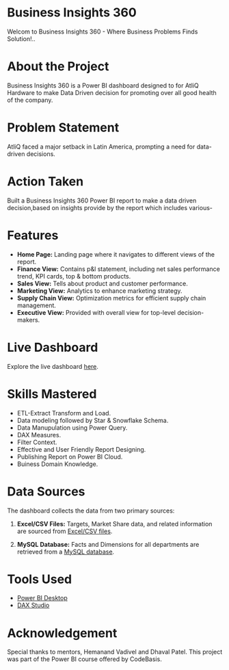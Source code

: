 # Business Insights 360 
Welcom to Business Insights 360 - Where Business Problems Finds Solution!..

# About the Project
Business Insights 360 is a Power BI dashboard designed to for AtliQ Hardware to make Data Driven decision for promoting over all good health of the company.

# Problem Statement 
AtliQ faced a major setback in Latin America, prompting a need for data-driven decisions.

# Action Taken 
Built a Business Insights 360 Power BI report to make a data driven decision,based on insights provide by the report which includes various- 
# Features
- **Home Page:** Landing page where it navigates to different views of the report.
- **Finance View:** Contains p&l statement, including net sales performance trend, KPI cards, top & bottom products.
- **Sales View:** Tells about product and customer performance.
- **Marketing View:** Analytics to enhance marketing strategy.
- **Supply Chain View:** Optimization metrics for efficient supply chain management.
- **Executive View:**  Provided with overall view  for top-level decision-makers.

# Live Dashboard
Explore the live dashboard [here](https://app.powerbi.com/view?r=eyJrIjoiNjg4MmZmM2QtY2U5OC00NjNmLWEwNzktYTM1OTY1ZGYyNTRkIiwidCI6ImM2ZTU0OWIzLTVmNDUtNDAzMi1hYWU5LWQ0MjQ0ZGM1YjJjNCJ9).

# Skills Mastered 
- ETL-Extract Transform and Load.
- Data modeling followed by Star & Snowflake Schema.
- Data Manupulation using Power Query. 
- DAX Measures. 
- Filter Context.
- Effective and User Friendly Report Designing.
- Publishing Report on Power BI Cloud.
- Buiness Domain Knowledge.

# Data Sources
The dashboard collects the data from two primary sources:

1. **Excel/CSV Files:** Targets, Market Share data, and related information are sourced from [Excel/CSV files](https://github.com/pradeep-the-analyst/BI-360/tree/main/Assets/Excel_CSV_Files).
   
2. **MySQL Database:** Facts and Dimensions for all departments are retrieved from a [MySQL database](https://github.com/pradeep-the-analyst/BI-360/tree/main/Assets/MySQL_Database).

# Tools Used 
- [Power BI Desktop](https://powerbi.microsoft.com/desktop/)
- [DAX Studio](https://daxstudio.org/)

# Acknowledgement
Special thanks to mentors, Hemanand Vadivel and Dhaval Patel. This project was part of the Power BI course offered by CodeBasis.
